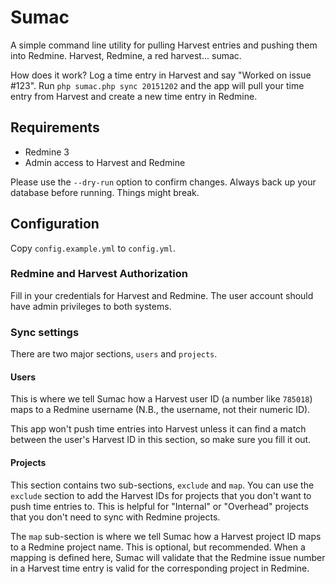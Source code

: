 # Sumac

A simple command line utility for pulling Harvest entries and pushing them into Redmine. Harvest, Redmine, a red harvest... sumac.

How does it work? Log a time entry in Harvest and say "Worked on issue #123". Run `php sumac.php sync 20151202` and the app will pull your time entry from Harvest and create a new time entry in Redmine.

## Requirements

- Redmine 3
- Admin access to Harvest and Redmine

Please use the `--dry-run` option to confirm changes. Always back up your database before running. Things might break.

## Configuration

Copy `config.example.yml` to `config.yml`.

### Redmine and Harvest Authorization

Fill in your credentials for Harvest and Redmine. The user account should have admin privileges to both systems.

### Sync settings

There are two major sections, `users` and `projects`.

#### Users

This is where we tell Sumac how a Harvest user ID (a number like `785018`) maps to a Redmine username (N.B., the username, not their numeric ID).

This app won't push time entries into Harvest unless it can find a match between the user's Harvest ID in this section, so make sure you fill it out.

#### Projects

This section contains two sub-sections, `exclude` and `map`. You can use the `exclude` section to add the Harvest IDs for projects that you don't want to push time entries to. This is helpful for "Internal" or "Overhead" projects that you don't need to sync with Redmine projects.

The `map` sub-section is where we tell Sumac how a Harvest project ID maps to a Redmine project name. This is optional, but recommended. When a mapping is defined here, Sumac will validate that the Redmine issue number in a Harvest time entry is valid for the corresponding project in Redmine.

